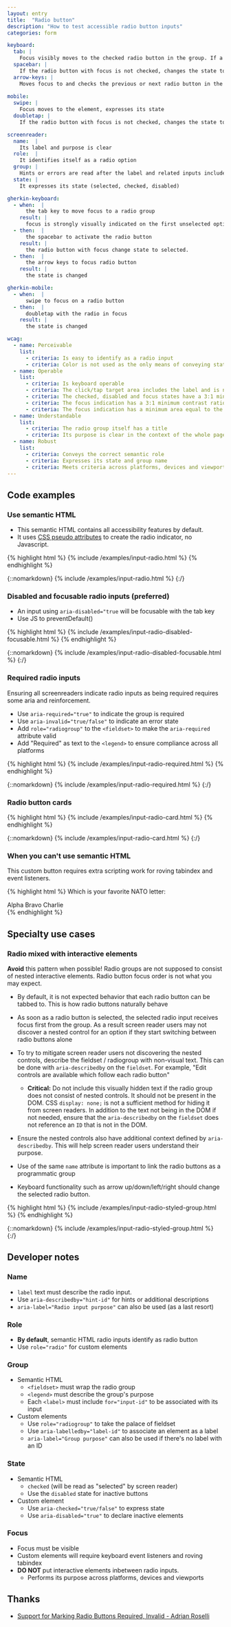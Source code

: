 ```yaml
---
layout: entry
title:  "Radio button"
description: "How to test accessible radio button inputs"
categories: form

keyboard:
  tab: |
    Focus visibly moves to the checked radio button in the group. If a radio button is not checked, focus moves to the first radio button in the group.
  spacebar: |
    If the radio button with focus is not checked, changes the state to checked.  Otherwise, does nothing.
  arrow-keys: |
    Moves focus to and checks the previous or next radio button in the group
        
mobile:
  swipe: |
    Focus moves to the element, expresses its state
  doubletap: |
    If the radio button with focus is not checked, changes the state to checked. Otherwise, does nothing.

screenreader:
  name:  |
    Its label and purpose is clear
  role:  |
    It identifies itself as a radio option
  group: |
    Hints or errors are read after the label and related inputs include a group name (ex: Shipping options)
  state: |
    It expresses its state (selected, checked, disabled)

gherkin-keyboard: 
  - when:  |
      the tab key to move focus to a radio group
    result: |
      focus is strongly visually indicated on the first unselected option or the selected option
  - then:  |
      the spacebar to activate the radio button
    result: |
      the radio button with focus change state to selected.
  - then:  |
      the arrow keys to focus radio button
    result: |
      the state is changed

gherkin-mobile:
  - when:  |
      swipe to focus on a radio button
  - then:  |
      doubletap with the radio in focus
    result: |
      the state is changed

wcag:
  - name: Perceivable
    list:
      - criteria: Is easy to identify as a radio input
      - criteria: Color is not used as the only means of conveying state (checked/unchecked/selected/unselected)
  - name: Operable
    list:
      - criteria: Is keyboard operable
      - criteria: The click/tap target area includes the label and is no smaller than 44x44px
      - criteria: The checked, disabled and focus states have a 3:1 minimum contrast ratio against default
      - criteria: The focus indication has a 3:1 minimum contrast ratio against adjacent elements
      - criteria: The focus indication has a minimum area equal to the width of the element and 2px in height
  - name: Understandable
    list:
      - criteria: The radio group itself has a title
      - criteria: Its purpose is clear in the context of the whole page
  - name: Robust
    list:
      - criteria: Conveys the correct semantic role 
      - criteria: Expresses its state and group name
      - criteria: Meets criteria across platforms, devices and viewports
---
```




## Code examples

### Use semantic HTML

- This semantic HTML contains all accessibility features by default.
- It uses [CSS pseudo attributes](https://github.com/tmobile/magentaA11y/blob/main/_sass/modules/_input-radio.scss) to create the radio indicator, no Javascript.

{% highlight html %}
{% include /examples/input-radio.html %}
{% endhighlight %}

{::nomarkdown}
<example>
{% include /examples/input-radio.html %}
</example>
{:/}

### Disabled and focusable radio inputs (preferred)

- An input using `aria-disabled="true` will be focusable with the tab key
- Use JS to preventDefault()

{% highlight html %}
{% include /examples/input-radio-disabled-focusable.html %}
{% endhighlight %}

{::nomarkdown}
<example>
{% include /examples/input-radio-disabled-focusable.html %}
</example>
{:/}

### Required radio inputs

Ensuring all screenreaders indicate radio inputs as being required requires some aria and reinforcement.

- Use `aria-required="true"` to indicate the group is required
- Use `aria-invalid="true/false"` to indicate an error state
- Add `role="radiogroup"` to the `<fieldset>` to make the `aria-required` attribute valid
- Add "Required" as text to the `<legend>` to ensure compliance across all platforms

{% highlight html %}
{% include /examples/input-radio-required.html %}
{% endhighlight %}

{::nomarkdown}
<example>
{% include /examples/input-radio-required.html %}
</example>
{:/}

### Radio button cards

{% highlight html %}
{% include /examples/input-radio-card.html %}
{% endhighlight %}

{::nomarkdown}
<example>
{% include /examples/input-radio-card.html %}
</example>
{:/}


### When you can't use semantic HTML

This custom button requires extra scripting work for roving tabindex and event listeners.

{% highlight html %}
<custom-label id="labelId">
    Which is your favorite NATO letter:
</custom-label>
<div role="radiogroup" aria-labelledby="labelId">
  <custom-element role="radio" tabindex="-1">
    Alpha
  </custom-element>
  <custom-element role="radio" tabindex="-1">
    Bravo
  </custom-element>
  <custom-element role="radio" tabindex="-1">
    Charlie
  </custom-element>  
</div>
{% endhighlight %}

## Specialty use cases

### Radio mixed with interactive elements

**Avoid** this pattern when possible! Radio groups are not supposed to consist of nested interactive elements. Radio button focus order is not what you may expect.

- By default, it is not expected behavior that each radio button can be tabbed to. This is how radio buttons naturally behave
- As soon as a radio button is selected, the selected radio input receives focus first from the group. As a result screen reader users may not discover a nested control for an option if they start switching between radio buttons alone
- To try to mitigate screen reader users not discovering the nested controls, describe the fieldset / radiogroup with non-visual text. This can be done with <code>aria-describedby</code> on the <code>fieldset</code>. For example, "Edit controls are available which follow each radio button"
  - <strong>Critical:</strong> Do not include this visually hidden text if the radio group does not consist of nested controls. It should not be present in the DOM. CSS <code>display: none;</code> is not a sufficient method for hiding it from screen readers. In addition to the text not being in the DOM if not needed, ensure that the <code>aria-describedby</code> on the <code>fieldset</code> does not reference an <code>ID</code> that is not in the DOM.

- Ensure the nested controls also have additional context defined by <code>aria-describedby</code>. This will help screen reader users understand their purpose. 
- Use of the same <code>name</code> attribute is important to link the radio buttons as a programmatic group
- Keyboard functionality such as arrow up/down/left/right should change the selected radio button.
  
{% highlight html %}
{% include /examples/input-radio-styled-group.html %}
{% endhighlight %}

{::nomarkdown}
<example>
{% include /examples/input-radio-styled-group.html %}
</example>
{:/}


## Developer notes

### Name
- `label` text must describe the radio input.
- Use `aria-describedby="hint-id"` for hints or additional descriptions
- `aria-label="Radio input purpose"` can also be used (as a last resort)

### Role
- **By default**, semantic HTML radio inputs identify as radio button
- Use `role="radio"` for custom elements

### Group
- Semantic HTML
    - `<fieldset>` must wrap the radio group
    - `<legend>` must describe the group's purpose
    - Each `<label>` must include `for="input-id"` to be associated with its input
- Custom elements
    - Use `role="radiogroup"` to take the palace of fieldset
    - Use `aria-labelledby="label-id"` to associate an element as a label
    - `aria-label="Group purpose"` can also be used if there's no label with an ID

### State
- Semantic HTML
    - `checked` (will be read as "selected" by screen reader)
    - Use the `disabled` state for inactive buttons
- Custom element
    - Use `aria-checked="true/false"` to express state
    - Use `aria-disabled="true"` to declare inactive elements

### Focus
- Focus must be visible
- Custom elements will require keyboard event listeners and roving tabindex
- **DO NOT** put interactive elements inbetween radio inputs.
  - Performs its purpose across platforms, devices and viewports


## Thanks

- [Support for Marking Radio Buttons Required, Invalid - Adrian Roselli](https://adrianroselli.com/2022/02/support-for-marking-radio-buttons-required-invalid.html)


